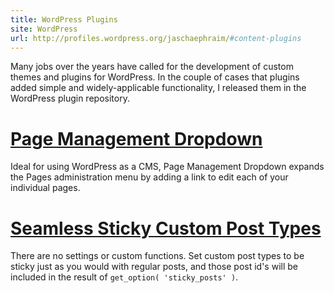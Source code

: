```yaml
---
title: WordPress Plugins
site: WordPress
url: http://profiles.wordpress.org/jaschaephraim/#content-plugins
---
```

Many jobs over the years have called for the development of custom themes and plugins for WordPress. In the couple of cases that plugins added simple and widely-applicable functionality, I released them in the WordPress plugin repository. 

# [Page Management Dropdown](http://wordpress.org/plugins/page-management-dropdown/)
Ideal for using WordPress as a CMS, Page Management Dropdown expands the Pages administration menu by adding a link to edit each of your individual pages.

# [Seamless Sticky Custom Post Types](http://wordpress.org/plugins/seamless-sticky-custom-post-types/)
There are no settings or custom functions. Set custom post types to be sticky just as you would with regular posts, and those post id's will be included in the result of `get_option( 'sticky_posts' )`.

